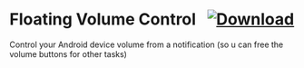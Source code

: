 # Floating Volume Control &nbsp; [![Download](https://img.shields.io/badge/Download-Panther-blue)](https://github.com/StringManolo/FloatingVolumeControl/raw/refs/heads/main/app/build/output/FloatingVolumeControl.apk) 
  

Control your Android device volume from a notification (so u can free the volume buttons for other tasks)
